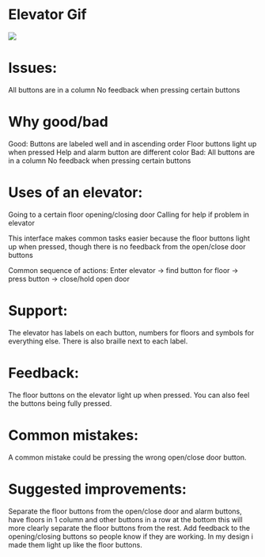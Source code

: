 # Elevator Gif
![](https://github.com/ZachCarrillo/p1.Zach.Carrillo/blob/main/p1.Zach.Carrillo.gif)
# Issues:
All buttons are in a column
No feedback when pressing certain buttons

 # Why good/bad
Good:
Buttons are labeled well and in ascending order
Floor buttons light up when pressed
Help and alarm button are different color
Bad:
All buttons are in a column
No feedback when pressing certain buttons

# Uses of an elevator:
Going to a certain floor
opening/closing door
Calling for help if problem in elevator

This interface makes common tasks easier because the floor buttons light up when pressed, though there is no feedback from the open/close door buttons

Common sequence of actions:
Enter elevator -> find button for floor -> press button -> close/hold open door

# Support:
The elevator has labels on each button, numbers for floors and symbols for everything else. There is also braille next to each label.

# Feedback:
The floor buttons on the elevator light up when pressed. You can also feel the buttons being fully pressed.

# Common mistakes:
A common mistake could be pressing the wrong open/close door button.

# Suggested improvements:
Separate the floor buttons from the open/close door and alarm buttons, have floors in 1 column and other buttons in a row at the bottom this will more clearly separate the floor buttons from the rest. Add feedback to the opening/closing buttons so people know if they are working. In my design i made them light up like the floor buttons.


